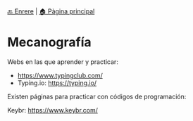 [🔙 Enrere](../) | [🏠 Pàgina principal](http://danimrprofe.github.io/apuntes/)

# Mecanografía

Webs en las que aprender y practicar:

- https://www.typingclub.com/
- Typing.io: https://typing.io/

Existen páginas para practicar con códigos de programación:

Keybr: https://www.keybr.com/

#